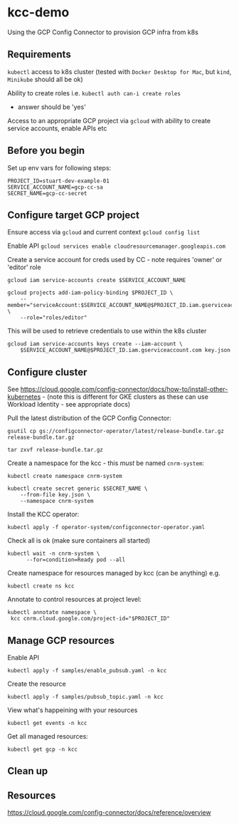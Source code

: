 # kcc-demo
Using the GCP Config Connector to provision GCP infra from k8s

## Requirements
`kubectl` access to k8s cluster (tested with `Docker Desktop for Mac`, but `kind`, `Minikube` should all be ok) 

Ability to create roles i.e. 
`kubectl auth can-i create roles` 
- answer should be 'yes'

Access to an appropriate GCP project via `gcloud` with ability to create service accounts, enable APIs etc


## Before you begin

Set up env vars for following steps:
```
PROJECT_ID=stuart-dev-example-01
SERVICE_ACCOUNT_NAME=gcp-cc-sa
SECRET_NAME=gcp-cc-secret
```

## Configure target GCP project

Ensure access via `gcloud` and current context
`gcloud config list`

Enable API
`gcloud services enable cloudresourcemanager.googleapis.com`

Create a service account for creds used by CC - note requires 'owner' or 'editor' role

```
gcloud iam service-accounts create $SERVICE_ACCOUNT_NAME

gcloud projects add-iam-policy-binding $PROJECT_ID \
    --member="serviceAccount:$SERVICE_ACCOUNT_NAME@$PROJECT_ID.iam.gserviceaccount.com" \
    --role="roles/editor" 
```

This will be used to retrieve credentials to use within the k8s cluster

```
gcloud iam service-accounts keys create --iam-account \
    $SERVICE_ACCOUNT_NAME@$PROJECT_ID.iam.gserviceaccount.com key.json
```

## Configure cluster

See https://cloud.google.com/config-connector/docs/how-to/install-other-kubernetes - (note this is different for GKE clusters as these can use Workload Identity - see appropriate docs)

Pull the latest distribution of the GCP Config Connector: 

```
gsutil cp gs://configconnector-operator/latest/release-bundle.tar.gz release-bundle.tar.gz

tar zxvf release-bundle.tar.gz
```

Create a namespace for the kcc - this _must_ be named `cnrm-system`:
```
kubectl create namespace cnrm-system 

kubectl create secret generic $SECRET_NAME \
    --from-file key.json \
    --namespace cnrm-system
```
Install the KCC operator:
```
kubectl apply -f operator-system/configconnector-operator.yaml
```

Check all is ok (make sure containers all started)

```
kubectl wait -n cnrm-system \
      --for=condition=Ready pod --all
```

Create namespace for resources managed by kcc (can be anything) e.g.

```
kubectl create ns kcc
```

Annotate to control resources at project level:

```
kubectl annotate namespace \
 kcc cnrm.cloud.google.com/project-id="$PROJECT_ID"
```

## Manage GCP resources

Enable API [](samples/enable_pubsub.yaml)
```
kubectl apply -f samples/enable_pubsub.yaml -n kcc
```

Create the resource
```
kubectl apply -f samples/pubsub_topic.yaml -n kcc
```

View what's happeining with your resources

```
kubectl get events -n kcc
```

Get all managed resources:
```
kubectl get gcp -n kcc
```

## Clean up


## Resources

https://cloud.google.com/config-connector/docs/reference/overview